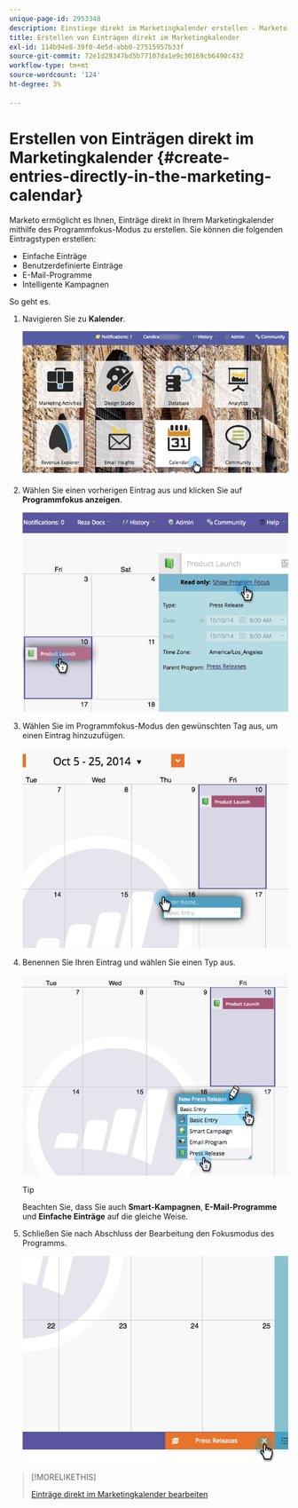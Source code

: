 ```yaml
---
unique-page-id: 2953348
description: Einstiege direkt im Marketingkalender erstellen - Marketo-Dokumente - Produktdokumentation
title: Erstellen von Einträgen direkt im Marketingkalender
exl-id: 114b94e8-39f0-4e5d-abb0-27515957b33f
source-git-commit: 72e1d29347bd5b77107da1e9c30169cb6490c432
workflow-type: tm+mt
source-wordcount: '124'
ht-degree: 3%

---
```


# Erstellen von Einträgen direkt im Marketingkalender {#create-entries-directly-in-the-marketing-calendar}

Marketo ermöglicht es Ihnen, Einträge direkt in Ihrem Marketingkalender mithilfe des Programmfokus-Modus zu erstellen. Sie können die folgenden Eintragstypen erstellen:

* Einfache Einträge
* Benutzerdefinierte Einträge
* E-Mail-Programme
* Intelligente Kampagnen

So geht es.

1. Navigieren Sie zu **Kalender**.

   ![](assets/2017-05-10-15-30-47-2.png)

1. Wählen Sie einen vorherigen Eintrag aus und klicken Sie auf **Programmfokus anzeigen**.

   ![](assets/image2014-10-20-13-3a7-3a55.png)

1. Wählen Sie im Programmfokus-Modus den gewünschten Tag aus, um einen Eintrag hinzuzufügen.

   ![](assets/image2014-10-20-13-3a8-3a6.png)

1. Benennen Sie Ihren Eintrag und wählen Sie einen Typ aus.

   ![](assets/image2014-10-20-13-3a8-3a19.png)

   >[!TIP]
   >
   >Beachten Sie, dass Sie auch **Smart-Kampagnen**, **E-Mail-Programme** und **Einfache Einträge** auf die gleiche Weise.

1. Schließen Sie nach Abschluss der Bearbeitung den Fokusmodus des Programms.

   ![](assets/image2014-10-20-13-3a8-3a29.png)

>[!MORELIKETHIS]
>
>[Einträge direkt im Marketingkalender bearbeiten](edit-entries-directly-in-the-marketing-calendar.md)
